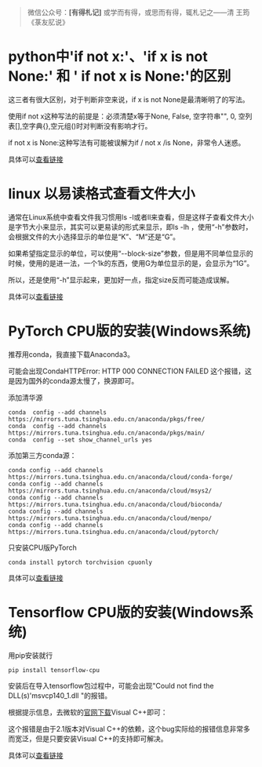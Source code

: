 >微信公众号：**[有得札记]**
或学而有得，或思而有得，辄札记之——清 王筠 《菉友肊说》

# python中'if not x:'、'if  x is not None:' 和 ' if not x is None:'的区别

这三者有很大区别，对于判断非空来说，if  x is not None是最清晰明了的写法。

使用if not x这种写法的前提是：必须清楚x等于None, False, 空字符串"", 0, 空列表[],空字典{},空元组()时对判断没有影响才行。

if not x is None:这种写法有可能被误解为if / not  x /is None，非常令人迷惑。

具体可以[查看链接](https://blog.csdn.net/sasoritattoo/article/details/12451359)

# linux 以易读格式查看文件大小

通常在Linux系统中查看文件我习惯用ls -l或者ll来查看，但是这样子查看文件大小是字节大小来显示，其实可以更易读的形式来显示，即ls -lh ，使用“-h”参数时，会根据文件的大小选择显示的单位是“K”、“M”还是“G”。

如果希望指定显示的单位，可以使用“--block-size”参数，但是用不同单位显示的时候，使用的是进一法，一个1k的东西，使用G为单位显示的是，会显示为“1G”。

所以，还是使用“-h”显示起来，更加好一点，指定size反而可能造成误解。

具体可以[查看链接](https://blog.csdn.net/huakai_sun/article/details/80620965?depth_1-utm_source=distribute.pc_relevant.none-task-blog-BlogCommendFromBaidu-1&utm_source=distribute.pc_relevant.none-task-blog-BlogCommendFromBaidu-1)

# PyTorch CPU版的安装(Windows系统)

推荐用conda，我直接下载Anaconda3。

可能会出现CondaHTTPError: HTTP 000 CONNECTION FAILED 这个报错，这是因为国外的conda源太慢了，换源即可。

添加清华源
```shell
conda  config --add channels  https://mirrors.tuna.tsinghua.edu.cn/anaconda/pkgs/free/
conda  config --add channels  https://mirrors.tuna.tsinghua.edu.cn/anaconda/pkgs/main/
conda  config --set show_channel_urls yes
```
添加第三方conda源：
```shell
conda config --add channels https://mirrors.tuna.tsinghua.edu.cn/anaconda/cloud/conda-forge/
conda config --add channels https://mirrors.tuna.tsinghua.edu.cn/anaconda/cloud/msys2/
conda config --add channels https://mirrors.tuna.tsinghua.edu.cn/anaconda/cloud/bioconda/
conda config --add channels https://mirrors.tuna.tsinghua.edu.cn/anaconda/cloud/menpo/
conda config --add channels https://mirrors.tuna.tsinghua.edu.cn/anaconda/cloud/pytorch/
```
只安装CPU版PyTorch
```shell
conda install pytorch torchvision cpuonly
```
具体可以[查看链接](https://blog.csdn.net/watermelon1123/article/details/88122020)

# Tensorflow CPU版的安装(Windows系统)

用pip安装就行
```shell
pip install tensorflow-cpu
```
安装后在导入tensorflow包过程中，可能会出现"Could not find the DLL(s)'msvcp140_1.dll "的报错。

根据提示信息，去微软的[官网下载](https://support.microsoft.com/zh-cn/help/2977003/the-latest-supported-visual-c-downloads)Visual  C++即可：

这个报错是由于2.1版本对Visual C++的依赖，这个bug实际给的报错信息非常多而宽泛，但是只要安装Visual  C++的支持即可解决。

具体可以[查看链接](https://blog.csdn.net/qq_37541097/article/details/103924296)
